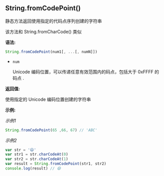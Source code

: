 ## String.fromCodePoint()

静态方法返回使用指定的代码点序列创建的字符串

该方法和 String.fromCharCode() 类似



**语法:**

```js
String.fromCodePoint(num1[, ...[, numN]])
```



- `num`

   Unicode 编码位置，可以传递任意有效范围内的码点，包括大于 0xFFFF 的码点 .



**返回值:**

使用指定的 Unicode 编码位置创建的字符串



**示例:**

*示例1*

```js
String.fromCodePoint(65 ,66, 67) // 'ABC'
```



*示例2*

```js
var str = '😄'
var str1 = str.charCodeAt(0)
var str2 = str.charCodeAt(1)
var result = String.fromCodePoint(str1, str2)
console.log(result) // 😄
```

